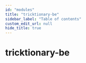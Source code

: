 ```yaml
---
id: "modules"
title: "tricktionary-be"
sidebar_label: "Table of contents"
custom_edit_url: null
hide_title: true
---
```


# tricktionary-be
